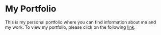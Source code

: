 # My Portfolio

This is my personal portfolio where you can find information about me and my work. To view my portfolio, please click on the following [link](https://github.com/facebook/create-react-app).
